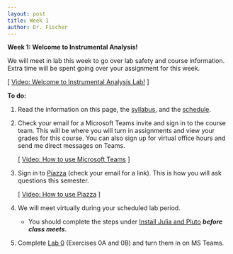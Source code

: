 ```yaml
---
layout: post
title: Week 1
author: Dr. Fischer
---
```


**Week 1: Welcome to Instrumental Analysis!**

We will meet in lab this week to go over lab safety and course information.  Extra time will be spent going over your assignment for this week.

[ [Video: Welcome to Instrumental Analysis Lab!](https://wcu.hosted.panopto.com/Panopto/Pages/Viewer.aspx?id=1dd11048-4999-4d89-8b9f-acb80180bcdc) ]

**To do:**

1. Read the information on this page, the [syllabus]({{site.url}}/course-information/syllabus), and the [schedule]({{site.url}}/course-information/schedule).

1. Check your email for a Microsoft Teams invite and sign in to the course team.  This will be where you will turn in assignments and view your grades for this course.  You can also sign up for virtual office hours and send me direct messages on Teams.

     [ [Video: How to use Microsoft Teams](https://wcu.hosted.panopto.com/Panopto/Pages/Viewer.aspx?id=8cbd076b-a5e2-46e7-9fee-acb8012e09fc) ]

1. Sign in to [Piazza](https://piazza.com) (check your email for a link).  This is how you will ask questions this semester.

      [ [Video: How to use Piazza](https://wcu.hosted.panopto.com/Panopto/Pages/Viewer.aspx?id=0abad82d-58e0-49c9-aa39-acb8012e0a2e) ]

1. We will meet virtually during your scheduled lab period.
      - You should complete the steps under [Install Julia and Pluto]({{site.url}}/lab-0/#install-julia-and-pluto) ***before class meets***.
      
1. Complete [Lab 0](http://localhost:4000/lab-0/) (Exercises 0A and 0B) and turn them in on MS Teams.
